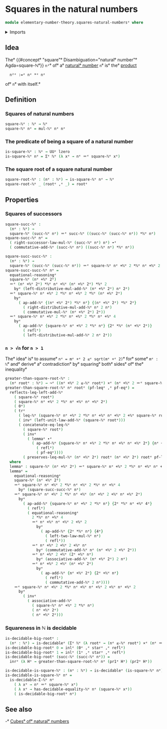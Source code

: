 # Squares in the natural numbers

```agda
module elementary-number-theory.squares-natural-numbersᵉ where
```

<details><summary>Imports</summary>

```agda
open import elementary-number-theory.addition-natural-numbersᵉ
open import elementary-number-theory.decidable-typesᵉ
open import elementary-number-theory.equality-natural-numbersᵉ
open import elementary-number-theory.inequality-natural-numbersᵉ
open import elementary-number-theory.multiplication-natural-numbersᵉ
open import elementary-number-theory.natural-numbersᵉ

open import foundation.coproduct-typesᵉ
open import foundation.decidable-typesᵉ
open import foundation.dependent-pair-typesᵉ
open import foundation.identity-typesᵉ
open import foundation.negationᵉ
open import foundation.unit-typeᵉ
open import foundation.universe-levelsᵉ

open import foundation-core.cartesian-product-typesᵉ
open import foundation-core.transport-along-identificationsᵉ
```

</details>

## Idea

Theᵉ {{#conceptᵉ "square"ᵉ Disambiguation="naturalᵉ number"ᵉ Agda=square-ℕᵉ}} `n²`ᵉ ofᵉ
aᵉ [naturalᵉ number](elementary-number-theory.natural-numbers.mdᵉ) `n`ᵉ isᵉ theᵉ
[product](elementary-number-theory.multiplication-natural-numbers.mdᵉ)

```text
  n²ᵉ :=ᵉ nᵉ *ᵉ nᵉ
```

ofᵉ `n`ᵉ with itself.ᵉ

## Definition

### Squares of natural numbers

```agda
square-ℕᵉ : ℕᵉ → ℕᵉ
square-ℕᵉ nᵉ = mul-ℕᵉ nᵉ nᵉ
```

### The predicate of being a square of a natural number

```agda
is-square-ℕᵉ : ℕᵉ → UUᵉ lzero
is-square-ℕᵉ nᵉ = Σᵉ ℕᵉ (λ xᵉ → nᵉ ＝ᵉ square-ℕᵉ xᵉ)
```

### The square root of a square natural number

```agda
square-root-ℕᵉ : (nᵉ : ℕᵉ) → is-square-ℕᵉ nᵉ → ℕᵉ
square-root-ℕᵉ _ (rootᵉ ,ᵉ _) = rootᵉ
```

## Properties

### Squares of successors

```agda
square-succ-ℕᵉ :
  (nᵉ : ℕᵉ) →
  square-ℕᵉ (succ-ℕᵉ nᵉ) ＝ᵉ succ-ℕᵉ ((succ-ℕᵉ (succ-ℕᵉ nᵉ)) *ℕᵉ nᵉ)
square-succ-ℕᵉ nᵉ =
  ( right-successor-law-mul-ℕᵉ (succ-ℕᵉ nᵉ) nᵉ) ∙ᵉ
  ( commutative-add-ℕᵉ (succ-ℕᵉ nᵉ) ((succ-ℕᵉ nᵉ) *ℕᵉ nᵉ))

square-succ-succ-ℕᵉ :
  (nᵉ : ℕᵉ) →
  square-ℕᵉ (succ-ℕᵉ (succ-ℕᵉ nᵉ)) ＝ᵉ square-ℕᵉ nᵉ +ℕᵉ 2 *ℕᵉ nᵉ +ℕᵉ 2 *ℕᵉ nᵉ +ℕᵉ 4
square-succ-succ-ℕᵉ nᵉ =
  equational-reasoningᵉ
  square-ℕᵉ (nᵉ +ℕᵉ 2ᵉ)
  ＝ᵉ (nᵉ +ℕᵉ 2ᵉ) *ℕᵉ nᵉ +ℕᵉ (nᵉ +ℕᵉ 2ᵉ) *ℕᵉ 2
    byᵉ (left-distributive-mul-add-ℕᵉ (nᵉ +ℕᵉ 2ᵉ) nᵉ 2ᵉ)
  ＝ᵉ square-ℕᵉ nᵉ +ℕᵉ 2 *ℕᵉ nᵉ +ℕᵉ 2 *ℕᵉ (nᵉ +ℕᵉ 2ᵉ)
    byᵉ
      ( ap-add-ℕᵉ {(nᵉ +ℕᵉ 2ᵉ) *ℕᵉ nᵉ} {(nᵉ +ℕᵉ 2ᵉ) *ℕᵉ 2ᵉ}
        ( right-distributive-mul-add-ℕᵉ nᵉ 2 nᵉ)
        ( commutative-mul-ℕᵉ (nᵉ +ℕᵉ 2ᵉ) 2ᵉ))
  ＝ᵉ square-ℕᵉ nᵉ +ℕᵉ 2 *ℕᵉ nᵉ +ℕᵉ 2 *ℕᵉ nᵉ +ℕᵉ 4
    byᵉ
      ( ap-add-ℕᵉ {square-ℕᵉ nᵉ +ℕᵉ 2 *ℕᵉ nᵉ} {2ᵉ *ℕᵉ (nᵉ +ℕᵉ 2ᵉ)}
        ( reflᵉ)
        ( left-distributive-mul-add-ℕᵉ 2 nᵉ 2ᵉ))
```

### `n > √n` for `n > 1`

Theᵉ ideaᵉ isᵉ to assumeᵉ `nᵉ = mᵉ +ᵉ 2 ≤ᵉ sqrt(mᵉ +ᵉ 2)`ᵉ forᵉ someᵉ `mᵉ : ℕ`ᵉ andᵉ deriveᵉ aᵉ
contradictionᵉ byᵉ squaringᵉ bothᵉ sidesᵉ ofᵉ theᵉ inequalityᵉ

```agda
greater-than-square-root-ℕᵉ :
  (nᵉ rootᵉ : ℕᵉ) → ¬ᵉ ((nᵉ +ℕᵉ 2 ≤-ℕᵉ rootᵉ) ×ᵉ (nᵉ +ℕᵉ 2 ＝ᵉ square-ℕᵉ rootᵉ))
greater-than-square-root-ℕᵉ nᵉ rootᵉ (pf-leqᵉ ,ᵉ pf-eqᵉ) =
  reflects-leq-left-add-ℕᵉ
    ( square-ℕᵉ rootᵉ)
    ( square-ℕᵉ nᵉ +ℕᵉ 2 *ℕᵉ nᵉ +ℕᵉ nᵉ +ℕᵉ 2ᵉ)
    ( 0ᵉ)
    ( trᵉ
      ( leq-ℕᵉ (square-ℕᵉ nᵉ +ℕᵉ 2 *ℕᵉ nᵉ +ℕᵉ nᵉ +ℕᵉ 2 +ℕᵉ square-ℕᵉ rootᵉ))
      ( invᵉ (left-unit-law-add-ℕᵉ (square-ℕᵉ rootᵉ)))
      ( concatenate-eq-leq-ℕᵉ
        ( square-ℕᵉ rootᵉ)
        ( invᵉ
          ( lemmaᵉ ∙ᵉ
            ( ap-add-ℕᵉ {square-ℕᵉ nᵉ +ℕᵉ 2 *ℕᵉ nᵉ +ℕᵉ nᵉ +ℕᵉ 2ᵉ} {nᵉ +ℕᵉ 2ᵉ}
              ( reflᵉ)
              ( pf-eqᵉ))))
        ( preserves-leq-mul-ℕᵉ (nᵉ +ℕᵉ 2ᵉ) rootᵉ (nᵉ +ℕᵉ 2ᵉ) rootᵉ pf-leqᵉ pf-leqᵉ)))
  where
  lemmaᵉ : square-ℕᵉ (nᵉ +ℕᵉ 2ᵉ) ＝ᵉ square-ℕᵉ nᵉ +ℕᵉ 2 *ℕᵉ nᵉ +ℕᵉ nᵉ +ℕᵉ 2 +ℕᵉ nᵉ +ℕᵉ 2
  lemmaᵉ =
    equational-reasoningᵉ
    square-ℕᵉ (nᵉ +ℕᵉ 2ᵉ)
    ＝ᵉ square-ℕᵉ nᵉ +ℕᵉ 2 *ℕᵉ nᵉ +ℕᵉ 2 *ℕᵉ nᵉ +ℕᵉ 4
      byᵉ (square-succ-succ-ℕᵉ nᵉ)
    ＝ᵉ square-ℕᵉ nᵉ +ℕᵉ 2 *ℕᵉ nᵉ +ℕᵉ (nᵉ +ℕᵉ 2 +ℕᵉ nᵉ +ℕᵉ 2ᵉ)
      byᵉ
        ( ap-add-ℕᵉ {square-ℕᵉ nᵉ +ℕᵉ 2 *ℕᵉ nᵉ} {2ᵉ *ℕᵉ nᵉ +ℕᵉ 4ᵉ}
          ( reflᵉ)
          ( equational-reasoningᵉ
            2 *ℕᵉ nᵉ +ℕᵉ 4
            ＝ᵉ nᵉ +ℕᵉ nᵉ +ℕᵉ 2 +ℕᵉ 2
              byᵉ
                ( ap-add-ℕᵉ {2ᵉ *ℕᵉ nᵉ} {4ᵉ}
                  ( left-two-law-mul-ℕᵉ nᵉ)
                  ( reflᵉ))
            ＝ᵉ nᵉ +ℕᵉ 2 +ℕᵉ 2 +ℕᵉ nᵉ
              byᵉ (commutative-add-ℕᵉ nᵉ (nᵉ +ℕᵉ 2 +ℕᵉ 2ᵉ))
            ＝ᵉ nᵉ +ℕᵉ 2 +ℕᵉ (2ᵉ +ℕᵉ nᵉ)
              byᵉ (associative-add-ℕᵉ (nᵉ +ℕᵉ 2ᵉ) 2 nᵉ)
            ＝ᵉ nᵉ +ℕᵉ 2 +ℕᵉ (nᵉ +ℕᵉ 2ᵉ)
              byᵉ
                ( ap-add-ℕᵉ {nᵉ +ℕᵉ 2ᵉ} {2ᵉ +ℕᵉ nᵉ}
                  ( reflᵉ)
                  ( commutative-add-ℕᵉ 2 nᵉ))))
    ＝ᵉ square-ℕᵉ nᵉ +ℕᵉ 2 *ℕᵉ nᵉ +ℕᵉ nᵉ +ℕᵉ 2 +ℕᵉ nᵉ +ℕᵉ 2
      byᵉ
        ( invᵉ
          ( associative-add-ℕᵉ
            ( square-ℕᵉ nᵉ +ℕᵉ 2 *ℕᵉ nᵉ)
            ( nᵉ +ℕᵉ 2ᵉ)
            ( nᵉ +ℕᵉ 2ᵉ)))
```

### Squareness in ℕ is decidable

```agda
is-decidable-big-rootᵉ :
  (nᵉ : ℕᵉ) → is-decidableᵉ (Σᵉ ℕᵉ (λ rootᵉ → (nᵉ ≤-ℕᵉ rootᵉ) ×ᵉ (nᵉ ＝ᵉ square-ℕᵉ rootᵉ)))
is-decidable-big-rootᵉ 0 = inlᵉ (0ᵉ ,ᵉ starᵉ ,ᵉ reflᵉ)
is-decidable-big-rootᵉ 1 = inlᵉ (1ᵉ ,ᵉ starᵉ ,ᵉ reflᵉ)
is-decidable-big-rootᵉ (succ-ℕᵉ (succ-ℕᵉ nᵉ)) =
  inrᵉ (λ Hᵉ → greater-than-square-root-ℕᵉ nᵉ (pr1ᵉ Hᵉ) (pr2ᵉ Hᵉ))

is-decidable-is-square-ℕᵉ : (nᵉ : ℕᵉ) → is-decidableᵉ (is-square-ℕᵉ nᵉ)
is-decidable-is-square-ℕᵉ nᵉ =
  is-decidable-Σ-ℕᵉ nᵉ
    ( λ xᵉ → nᵉ ＝ᵉ square-ℕᵉ xᵉ)
    ( λ xᵉ → has-decidable-equality-ℕᵉ nᵉ (square-ℕᵉ xᵉ))
    ( is-decidable-big-rootᵉ nᵉ)
```

## See also

-ᵉ [Cubesᵉ ofᵉ naturalᵉ numbers](elementary-number-theory.cubes-natural-numbers.mdᵉ)